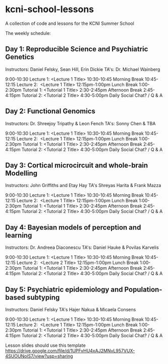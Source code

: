 # kcni-school-lessons
A collection of code and lessons for the KCNI Summer School

The weekly schedule:

## Day 1: Reproducible Science and Psychiatric Genetics
Instructors: Daniel Felsky, Sean Hill, Erin Dickie
TA's: Dr. Michael Wainberg

9:00-10:30	Lecture 1: <Lecture 1 Title>
10:30-10:45	Morning Break
10:45-12:15	Lecture 2:  <Lecture 1 Title>
12:15pm-1:00pm	Lunch Break
1:00-2:30pm	Tutorial 1: <Tutorial 1 Title>
2:30-2:45pm	Afternoon Break
2:45-4:15pm	Tutorial 2: <Tutorial 2 Title>
4:30-5:00pm	Daily Social Chat? / Q & A 

## Day 2: Functional Genomics
Instructors: Dr. Shreejoy Tripathy & Leon Fench
TA's: Sonny Chen & TBA

9:00-10:30	Lecture 1: <Lecture 1 Title>
10:30-10:45	Morning Break
10:45-12:15	Lecture 2:  <Lecture 1 Title>
12:15pm-1:00pm	Lunch Break
1:00-2:30pm	Tutorial 1: <Tutorial 1 Title>
2:30-2:45pm	Afternoon Break
2:45-4:15pm	Tutorial 2: <Tutorial 2 Title>
4:30-5:00pm	Daily Social Chat? / Q & A 

## Day 3: Cortical microcircuit and whole-brain Modelling
Instructors: John Griffiths and Etay Hay
TA's Shreyas Harita & Frank Mazza

9:00-10:30	Lecture 1: <Lecture 1 Title>
10:30-10:45	Morning Break
10:45-12:15	Lecture 2:  <Lecture 1 Title>
12:15pm-1:00pm	Lunch Break
1:00-2:30pm	Tutorial 1: <Tutorial 1 Title>
2:30-2:45pm	Afternoon Break
2:45-4:15pm	Tutorial 2: <Tutorial 2 Title>
4:30-5:00pm	Daily Social Chat? / Q & A 

## Day 4: Bayesian models of perception and learning
Instructors: Dr. Andreea Diaconescu
TA's: Daniel Hauke & Povilas Karvelis

9:00-10:30	Lecture 1: <Lecture 1 Title>
10:30-10:45	Morning Break
10:45-12:15	Lecture 2:  <Lecture 2 Title>
12:15pm-1:00pm	Lunch Break
1:00-2:30pm	Tutorial 1: <Tutorial 1 Title>
2:30-2:45pm	Afternoon Break
2:45-4:15pm	Tutorial 2: <Tutorial 2 Title>
4:30-5:00pm	Daily Social Chat? / Q & A 

## Day 5: Psychiatric epidemiology and Population-based subtyping
Instructors: Daniel Felsky
TA's Hajer Nakua & Micaela Consens

9:00-10:30	Lecture 1: <Lecture 1 Title>
10:30-10:45	Morning Break
10:45-12:15	Lecture 2:  <Lecture 1 Title>
12:15pm-1:00pm	Lunch Break
1:00-2:30pm	Tutorial 1: <Tutorial 1 Title>
2:30-2:45pm	Afternoon Break
2:45-4:15pm	Tutorial 2: <Tutorial 2 Title>
4:30-5:00pm	Daily Social Chat? / Q & A 

Lesson slides should use this template https://drive.google.com/file/d/1UPFvHU4xAJ2MNvL957VUX-4SUOUNolS7/view?usp=sharing
